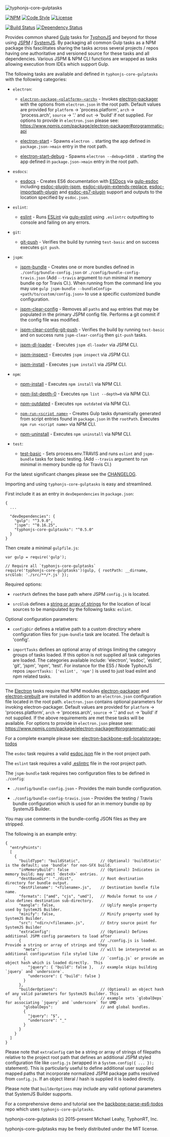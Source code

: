 ![typhonjs-core-gulptasks](http://i.imgur.com/KqIyNtd.png)

[![NPM](https://img.shields.io/npm/v/typhonjs-core-gulptasks.svg?label=npm)](https://www.npmjs.com/package/typhonjs-core-gulptasks)
[![Code Style](https://img.shields.io/badge/code%20style-allman-yellowgreen.svg?style=flat)](https://en.wikipedia.org/wiki/Indent_style#Allman_style)
[![License](https://img.shields.io/badge/license-MIT-yellowgreen.svg?style=flat)](https://github.com/typhonjs/typhonjs-core-gulptasks/blob/master/LICENSE)

[![Build Status](https://travis-ci.org/typhonjs/typhonjs-core-gulptasks.svg?branch=0.1.0)](https://travis-ci.org/typhonjs/typhonjs-core-gulptasks)
[![Dependency Status](https://www.versioneye.com/user/projects/563b3b1c1d47d40015000a91/badge.svg?style=flat)](https://www.versioneye.com/user/projects/563b3b1c1d47d40015000a91)

Provides common shared [Gulp](http://gulpjs.com/) tasks for [TyphonJS](https://github.com/typhonjs) and beyond for those using [JSPM](http://jspm.io) / [SystemJS](https://github.com/systemjs/systemjs). By packaging all common Gulp tasks as a NPM package this fascilitates sharing the tasks across several projects / repos having one authoritative and versioned source for these tasks and all dependencies. Various JSPM & NPM CLI functions are wrapped as tasks allowing execution from IDEs which support Gulp. 

The following tasks are available and defined in `typhonjs-core-gulptasks` with the following categories:

- `electron`:
  - [`electron-package-<platform>-<arch>`](https://github.com/typhonjs/typhonjs-core-gulptasks/blob/master/tasks/electron.js#L130) - Invokes [electron-packager](https://www.npmjs.com/package/electron-packager) with the options from `electron.json` in the root path. Default values are provided for `platform` -> 'process.platform', `arch` -> 'process.arch', `source` -> '.' and `out` -> 'build' if not supplied. For options to provide in `electron.json` please see:
https://www.npmjs.com/package/electron-packager#programmatic-api

  - [electron-start](https://github.com/typhonjs/typhonjs-core-gulptasks/blob/master/tasks/electron.js#L52) - Spawns `electron .` starting the app defined in `package.json->main` entry in the root path. 

  - [electron-start-debug](https://github.com/typhonjs/typhonjs-core-gulptasks/blob/master/tasks/electron.js#L60) - Spawns `electron --debug=5858 .` starting the app defined in `package.json->main` entry in the root path. 

- `esdocs`:
  - [esdocs](https://github.com/typhonjs/typhonjs-core-gulptasks/blob/master/tasks/esdoc.js#L20) - Creates ES6 documentation with [ESDocs](https://esdoc.org/) via [gulp-esdoc](https://www.npmjs.com/package/gulp-esdoc) including [esdoc-plugin-jspm](https://www.npmjs.com/package/esdoc-plugin-jspm), [esdoc-plugin-extends-replace](https://www.npmjs.com/package/esdoc-plugin-extends-replace), [esdoc-importpath-plugin](https://www.npmjs.com/package/esdoc-importpath-plugin) and
[esdoc-es7-plugin](https://www.npmjs.com/package/esdoc-es7-plugin) support and outputs to the location specified by `esdoc.json`.

- `eslint`:
  - [eslint](https://github.com/typhonjs/typhonjs-core-gulptasks/blob/master/tasks/eslint.js#L22) - Runs [ESLint](http://eslint.org/) via [gulp-eslint](https://www.npmjs.com/package/gulp-eslint) using `.eslintrc` outputting to console and failing on any errors.

- `git`:
  - [git-push](https://github.com/typhonjs/typhonjs-core-gulptasks/blob/master/tasks/git.js#L23) - Verifies the build by running `test-basic` and on success executes `git push`. 

- `jspm`:
  - [jspm-bundle](https://github.com/typhonjs/typhonjs-core-gulptasks/blob/master/tasks/jspm.js#L73) - Creates one or more bundles defined in `./config/bundle-config.json` or `./config/bundle-config-travis.json` (Add `--travis` argument to run minimal in memory bundle op for Travis CI.). When running from the command line you may use `gulp jspm-bundle --bundleConfig=<path/to/custom/config.json>` to use a specific customized bundle configuration. 

  - [jspm-clear-config](https://github.com/typhonjs/typhonjs-core-gulptasks/blob/master/tasks/jspm.js#L195) - Removes all `paths` and `map` entries that may be populated in the primary JSPM config file. Performs a git commit if the config file was modified.

  - [jspm-clear-config-git-push](https://github.com/typhonjs/typhonjs-core-gulptasks/blob/master/tasks/jspm.js#L275) - Verifies the build by running `test-basic` and on success runs `jspm-clear-config` then `git-push` tasks. 

  - [jspm-dl-loader](https://github.com/typhonjs/typhonjs-core-gulptasks/blob/master/tasks/jspm.js#L287) - Executes `jspm dl-loader` via JSPM CLI.

  - [jspm-inspect](https://github.com/typhonjs/typhonjs-core-gulptasks/blob/master/tasks/jspm.js#L303) - Executes `jspm inspect` via JSPM CLI.

  - [jspm-install](https://github.com/typhonjs/typhonjs-core-gulptasks/blob/master/tasks/jspm.js#L319) - Executes `jspm install` via JSPM CLI.

- `npm`:
  - [npm-install](https://github.com/typhonjs/typhonjs-core-gulptasks/blob/master/tasks/npm.js#L29) - Executes `npm install` via NPM CLI.

  - [npm-list-depth-0](https://github.com/typhonjs/typhonjs-core-gulptasks/blob/master/tasks/npm.js#L45) - Executes `npm list --depth=0` via NPM CLI.

  - [npm-outdated](https://github.com/typhonjs/typhonjs-core-gulptasks/blob/master/tasks/npm.js#L61) - Executes `npm outdated` via NPM CLI.

  - [`npm-run-<script name>`](https://github.com/typhonjs/typhonjs-core-gulptasks/blob/master/tasks/npm.js#L90) - Creates Gulp tasks dynamically generated from script entries found in `package.json` in the `rootPath`. Executes `npm run <script name>` via NPM CLI.

  - [npm-uninstall](https://github.com/typhonjs/typhonjs-core-gulptasks/blob/master/tasks/npm.js#L109) - Executes `npm uninstall` via NPM CLI.

- `test`:
  - [test-basic](https://github.com/typhonjs/typhonjs-core-gulptasks/blob/master/tasks/test.js#L19) - Sets process.env.TRAVIS and runs `eslint` and `jspm-bundle` tasks for basic testing.  (Add `--travis` argument to run minimal in memory bundle op for Travis CI.)


For the latest significant changes please see the [CHANGELOG](https://github.com/typhonjs/typhonjs-core-gulptasks/blob/master/CHANGELOG.md).

Importing and using `typhonjs-core-gulptasks` is easy and streamlined. 

First include it as an entry in `devDependencies` in `package.json`:
```
{
  ...
  
  "devDependencies": {
    "gulp": "^3.9.0",
    "jspm": "^0.16.25",
    "typhonjs-core-gulptasks": "^0.5.0"
  }
}
```

Then create a minimal `gulpfile.js`:
```
var gulp = require('gulp');

// Require all `typhonjs-core-gulptasks`
require('typhonjs-core-gulptasks')(gulp, { rootPath: __dirname, srcGlob: './src/**/*.js' });
```

Required options:

- `rootPath` defines the base path where JSPM `config.js` is located.

- `srcGlob` defines a [string or array of strings](https://github.com/gulpjs/gulp/blob/master/docs/API.md#gulpsrcglobs-options) for the location of local sources to be manipulated by the following tasks: `eslint`.

Optional configuration parameters:

- `configDir` defines a relative path to a custom directory where configuration files for `jspm-bundle` task are located. The default is 'config'. 

- `importTasks` defines an optional array of strings limiting the category groups of tasks loaded. If this option is not supplied all task categories are loaded. The categories available include: 'electron', 'esdoc', 'eslint', 'git', 'jspm', 'npm', 'test'. For instance for the ES5 / Node TyphonJS repos `importTasks: ['eslint', 'npm']` is used to just load eslint and npm related tasks. 

--------

The [Electron](http://electron.atom.io/) tasks require that NPM modules [electron-packager](https://www.npmjs.com/package/electron-packager) and [electron-prebuilt](https://www.npmjs.com/package/electron-prebuilt) are installed in addition to an `electron.json` configuration file located in the root path. `electron.json` contains optional parameters for invoking electron-packager. Default values are provided for `platform` -> 'process.platform', `arch` -> 'process.arch', `source` -> '.' and `out` -> 'build' if not supplied. If the above requirements are met these tasks will be available. For options to provide in `electron.json` please see:
https://www.npmjs.com/package/electron-packager#programmatic-api

For a complete example please see:  [electron-backbone-es6-localstorage-todos](https://github.com/typhonjs-demos/electron-backbone-es6-localstorage-todos)

The `esdoc` task requires a valid [esdoc.json](https://esdoc.org/config.html) file in the root project path.

The `eslint` task requires a valid [.eslintrc](http://eslint.org/docs/user-guide/configuring.html) file in the root project path. 

The `jspm-bundle` task requires two configuration files to be defined in `./config`:
- `./config/bundle-config.json` - Provides the main bundle configuration.

- `./config/bundle-config-travis.json` - Provides the testing / Travis bundle configuration which is used for an in memory bundle op by SystemJS Builder.

You may use comments in the bundle-config JSON files as they are stripped. 

The following is an example entry:
```
{
  "entryPoints":
  [
    {
      "buildType": "buildStatic",         // (Optional) 'buildStatic' is the default; use 'bundle' for non-SFX build.
      "inMemoryBuild": false              // (Optional) Indicates in memory build; may omit `dest<X>` entries.
      "destBaseDir": "./dist",            // Root destination directory for bundle output.
      "destFilename": "<filename>.js",    // Destination bundle file name.
      "formats": ["amd", "cjs", "umd"],   // Module format to use / also defines destination sub-directory.
      "mangle": false,                    // Uglify mangle property used by SystemJS Builder.
      "minify": false,                    // Minify property used by SystemJS Builder.
      "src": "<dir>/<filename>.js",       // Entry source point for SystemJS Builder
      "extraConfig":                      // (Optional) Defines additional JSPM config parameters to load after
      {                                   // ./config.js is loaded. Provide a string or array of strings and they
        "meta":                           // will be interpreted as an additional configuration file styled like
        {                                 // `config.js` or provide an object hash which is loaded directly.  This
          "jquery": { "build": false },   // example skips building `jquery` and `underscore`.
          "underscore": { "build": false }
        }
      },
      "builderOptions":                   // (Optional) an object hash of any valid parameters for SystemJS Builder. This 
      {                                   // example sets `globalDeps` for associating `jquery` and `underscore` for UMD  
        "globalDeps":                     // and global bundles.
        {
          "jquery": "$",
          "underscore": "_"
        }
      }
    }
  ]
}
```

Please note that `extraConfig` can be a string or array of strings of filepaths relative to the project root path that defines an additional JSPM styled configuration file like `config.js` (wrapped in a `System.config({ ... });` statement). This is particularly useful to define additional user supplied mapped paths that incorporate normalized JSPM package paths resolved from `config.js`. If an object literal / hash is supplied it is loaded directly.

Please note that `builderOptions` may include any valid optional parameters that SystemJS Builder supports.

For a comprehensive demo and tutorial see the [backbone-parse-es6-todos](https://github.com/typhonjs-demos/backbone-parse-es6-todos) repo which uses `typhonjs-core-gulptasks`.

typhonjs-core-gulptasks (c) 2015-present Michael Leahy, TyphonRT, Inc.

typhonjs-core-gulptasks may be freely distributed under the MIT license.
